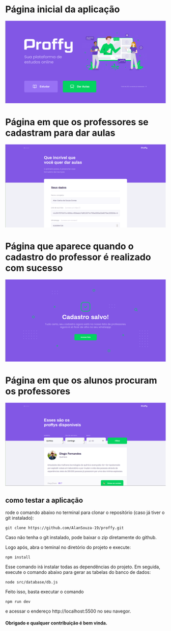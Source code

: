 # Página inicial da aplicação
![alt text](https://github.com/AlanSouza-19/proffy/blob/master/github-images/landing-page.png)

# Página em que os professores se cadastram para dar aulas
![alt text](https://github.com/AlanSouza-19/proffy/blob/master/github-images/page-give-classes.png)

# Página que aparece quando o cadastro do professor é realizado com sucesso
![alt text](https://github.com/AlanSouza-19/proffy/blob/master/github-images/page-success.png)

# Página em que os alunos procuram os professores
![alt text](https://github.com/AlanSouza-19/proffy/blob/master/github-images/page-study.png)


## como testar a aplicação
rode o comando abaixo no terminal para clonar o repositório (caso já tiver o git instalado):
```
git clone https://github.com/AlanSouza-19/proffy.git
```
Caso não tenha o git instalado, pode baixar o zip diretamente do github.

Logo após, abra o teminal no diretório do projeto e execute:
```
npm install
```
Esse comando irá instalar todas as dependências do projeto.
Em seguida, execute o comando abaixo para gerar as tabelas do banco de dados:
```
node src/database/db.js
```
Feito isso, basta executar o comando
```
npm run dev
```
e acessar o endereço http://localhost:5500 no seu navegor.


#### Obrigado e qualquer contribuição é bem vinda.
